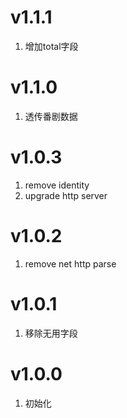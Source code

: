 
# v1.1.1
1. 增加total字段

# v1.1.0
1. 透传番剧数据

# v1.0.3
1. remove identity
2. upgrade http server

# v1.0.2
1. remove net http parse
# v1.0.1
1. 移除无用字段

# v1.0.0
1. 初始化

